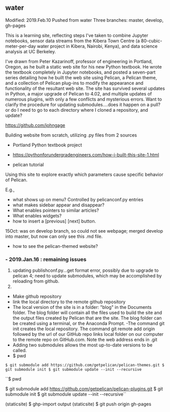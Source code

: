 ## water
Modified: 2019.Feb.10
Pushed from water
Three branches: master, develop, gh-pages

This is a learning site, reflecting steps I've taken to combine Jupyter notebooks, sensor data streams from the Kibera Town Centre (a 80-cubic-meter-per-day water project in Kibera, Nairobi, Kenya), and data science analysis at UC Berkeley.

I've drawn from Peter Kazarinoff, professor of engineering in Portland, Oregon, as he built a static web site for his new Python textbook.  He wrote the textbook completely in Jupyter notebooks, and posted a seven-part series detailing how he built the web site using Pelican, a Pelican theme, and a collection of Pelican plug-ins to modify the appearance and functionality of the resultant web site.  The site has survived several updates in Python, a major upgrade of Pelican to 4.02, and multiple updates of numerous plugins, with only a few conflicts and mysterious errors.  Want to clarify the procedure for updating submodules....does it happen on a pull? or do I need to go to each directory where I cloned a repository, and update?

https://github.com/johngage

Building website from scratch, utilizing .py files from 2 sources

* Portland Python textbook project
- https://pythonforundergradengineers.com/how-i-built-this-site-1.html
* pelican tutorial

Using this site to explore exactly which parameters cause specific behavior of Pelican.

E.g.,
- what shows up on menu? Controlled by pelicanconf.py entries
- what makes sidebar appear and disappear?
- What enables pointers to similar articles?
- What enables <next page> widgets?
- how to insert a [previous] [next] button.

15Oct: was on develop branch, so could not see webpage; merged develop into master, but now can only see this .md file.

- how to see the pelican-themed website?
### - 2019.Jan.16 : remaining issues
1. updating publishconf.py...get format error, possibly due to upgrade to pelican 4; need to update submodules, which may be accomplished by reloading from github.
2.


- Make github repository
- link the local directory to the remote github repository
- The local version of the site is in a folder: "blog" in the Documents folder. The blog folder will contain all the files used to build the site and the output files created by Pelican that are the site. The blog folder can be created using a terminal, or the Anaconda Prompt.
-The command git init creates the local repository. The command git remote add origin followed by the url of our GitHub repo links local folder on our computer to the remote repo on GitHub.com. Note the web address ends in .git
- Adding two submodules allows the most up-to-date versions to be called.
- $ pwd

``$ git submodule add https://github.com/getpelican/pelican-themes.git
$ git submodule init
$ git submodule update --init --recursive ``

``$ pwd

$ git submodule add https://github.com/getpelican/pelican-plugins.git
$ git submodule init
$ git submodule update --init --recursive``

(staticsite) $ ghp-import output
(staticsite) $ git push origin gh-pages
